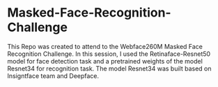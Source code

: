 # Masked-Face-Recognition-Challenge
This Repo was created to attend to the Webface260M Masked Face Recognition Challenge.
In this session, I used the Retinaface-Resnet50 model for face detection task and a pretrained weights of the model Resnet34 for recognition task.
The model Resnet34 was built based on Insigntface team and Deepface.
